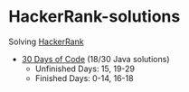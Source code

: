 ﻿# HackerRank-solutions

Solving [HackerRank](https://www.hackerrank.com/)

* [30 Days of Code](https://www.hackerrank.com/domains/tutorials/30-days-of-code) (18/30 Java solutions)
  * Unfinished Days: 15, 19-29
  * Finished Days: 0-14, 16-18
